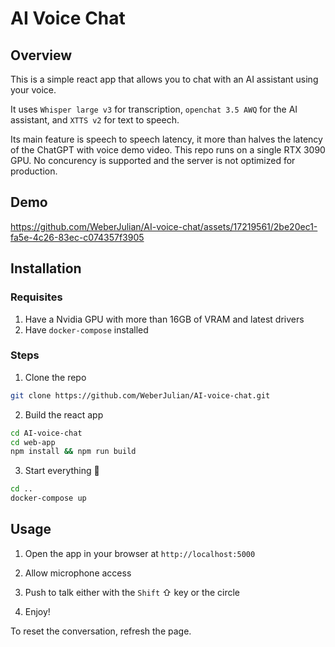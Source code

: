 # AI Voice Chat

## Overview

This is a simple react app that allows you to chat with an AI assistant using your voice.

It uses `Whisper large v3` for transcription, `openchat 3.5 AWQ` for the AI assistant, and `XTTS v2` for text to speech.

Its main feature is speech to speech latency, it more than halves the latency of the ChatGPT with voice demo video.
This repo runs on a single RTX 3090 GPU. No concurency is supported and the server is not optimized for production.

## Demo

https://github.com/WeberJulian/AI-voice-chat/assets/17219561/2be20ec1-fa5e-4c26-83ec-c074357f3905

## Installation

### Requisites
1. Have a Nvidia GPU with more than 16GB of VRAM and latest drivers
2. Have `docker-compose` installed

### Steps
1. Clone the repo

```bash
git clone https://github.com/WeberJulian/AI-voice-chat.git
```

2. Build the react app

```bash
cd AI-voice-chat
cd web-app
npm install && npm run build
```

3. Start everything 🚀

```bash
cd ..
docker-compose up
```

## Usage

1. Open the app in your browser at `http://localhost:5000`

2. Allow microphone access

3. Push to talk either with the `Shift` ⇧ key or the circle

4. Enjoy!

To reset the conversation, refresh the page.
